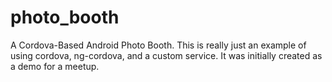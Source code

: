 # photo_booth
A Cordova-Based Android Photo Booth. This is really just an example of using cordova, ng-cordova, and a custom service. It was initially created as a demo for a meetup.
